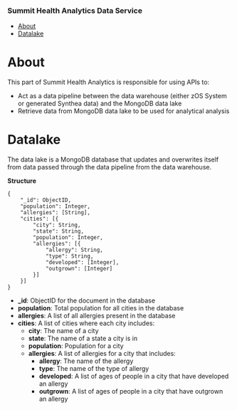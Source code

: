 ### Summit Health Analytics Data Service

* [About](#about)
* [Datalake](#datalake)

# About

This part of Summit Health Analytics is responsible for using APIs to:
* Act as a data pipeline between the data warehouse (either zOS System or generated Synthea data) and the MongoDB data lake 
* Retrieve data from MongoDB data lake to be used for analytical analysis

# Datalake

The data lake is a MongoDB database that updates and overwrites itself from data passed through the data pipeline from the data warehouse. 

__Structure__

```
{
    "_id": ObjectID,
    "population": Integer,
    "allergies": [String],
    "cities": [{
        "city": String,
        "state": String,
        "population": Integer,
        "allergies": [{
            "allergy": String,
            "type": String,
            "developed": [Integer],
            "outgrown": [Integer]
        }]
    }] 
}
```

* **_id**: ObjectID for the document in the database
* **population**: Total population for all cities in the database
* **allergies**: A list of all allergies present in the database
* **cities**: A list of cities where each city includes:
    * **city**: The name of a city
    * **state**: The name of a state a city is in
    * **population**: Population for a city
    * **allergies**: A list of allergies for a city that includes:
        * **allergy**: The name of the allergy
        * **type**: The name of the type of allergy
        * **developed**: A list of ages of people in a city that have developed an allergy
        * **outgrown**: A list of ages of people in a city that have outgrown an allergy
